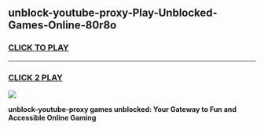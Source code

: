 
## unblock-youtube-proxy-Play-Unblocked-Games-Online-80r8o
<h3>
<a href="https://premium76.site?title=unblock-youtube-proxy&ref=25A">CLICK TO PLAY</a></h3>
<hr>

<h3>
<a href="https://premium76.site?title=unblock-youtube-proxy&ref=25A">CLICK 2 PLAY</a>
  
</h3>

<a href="https://premium76.site?title=unblock-youtube-proxy&ref=25A"><img src="https://clearcache.store/games.png"></a>


**unblock-youtube-proxy games unblocked: Your Gateway to Fun and Accessible Online Gaming**
